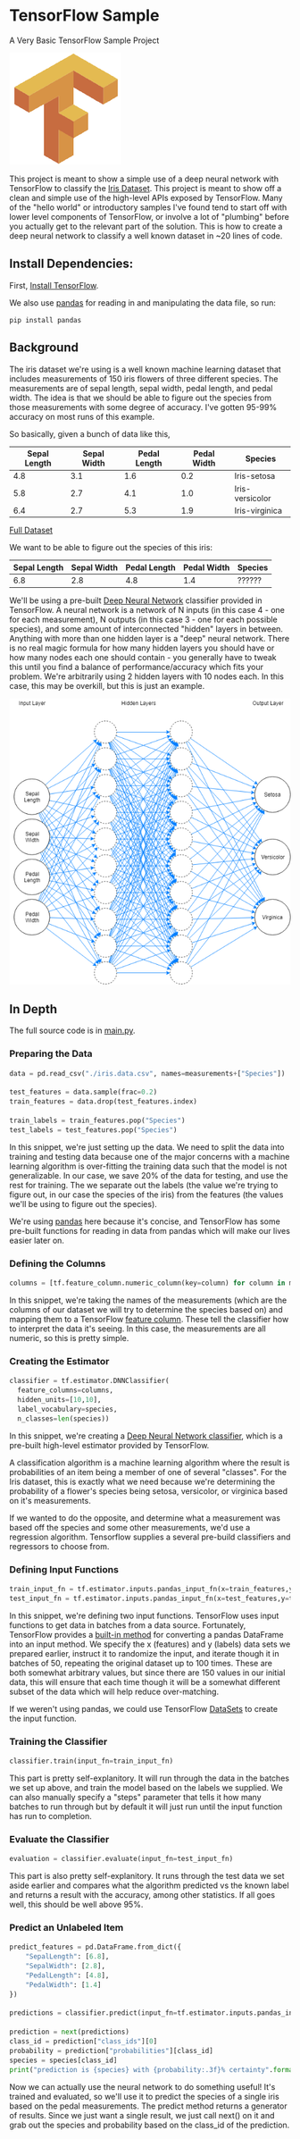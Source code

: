 # TensorFlow Sample
A Very Basic TensorFlow Sample Project

![TensorFlow](tensorflow.png)

This project is meant to show a simple use of a deep neural network with TensorFlow to classify the [Iris Dataset](http://archive.ics.uci.edu/ml/datasets/Iris). This project is meant to show off a clean and simple use of the high-level APIs exposed by TensorFlow. Many of the "hello world" or introductory samples I've found tend to start off with lower level components of TensorFlow, or involve a lot of "plumbing" before you actually get to the relevant part of the solution. This is how to create a deep neural network to classify a well known dataset in ~20 lines of code.


## Install Dependencies:

First, [Install TensorFlow](https://www.tensorflow.org/install/).

We also use [pandas](https://pandas.pydata.org/) for reading in and manipulating the data file, so run:

```
pip install pandas
```

## Background

The iris dataset we're using is a well known machine learning dataset that includes measurements of 150 iris flowers of three different species. The measurements are of sepal length, sepal width, pedal length, and pedal width. The idea is that we should be able to figure out the species from those measurements with some degree of accuracy. I've gotten 95-99% accuracy on most runs of this example.

So basically, given a bunch of data like this,

|Sepal Length|Sepal Width|Pedal Length|Pedal Width|Species        |
|------------|-----------|------------|-----------|---------------|
|4.8         |3.1        |1.6         |0.2        |Iris-setosa    |
|5.8         |2.7        |4.1         |1.0        |Iris-versicolor|
|6.4         |2.7        |5.3         |1.9        |Iris-virginica |

[Full Dataset](https://github.com/edamtoft/TensorFlowSample/blob/master/iris.data.csv)

We want to be able to figure out the species of this iris:

|Sepal Length|Sepal Width|Pedal Length|Pedal Width|Species        |
|------------|-----------|------------|-----------|---------------|
|6.8         |2.8        |4.8         |1.4        |??????         |

We'll be using a pre-built [Deep Neural Network](https://en.wikipedia.org/wiki/Deep_learning#Deep_neural_networks) classifier provided in TensorFlow. A neural network is a network of N inputs (in this case 4 - one for each measurement), N outputs (in this case 3 - one for each possible species), and some amount of interconnected "hidden" layers in between. Anything with more than one hidden layer is a "deep" neural network. There is no real magic formula for how many hidden layers you should have or how many nodes each one should contain - you generally have to tweak this until you find a balance of performance/accuracy which fits your problem. We're arbitrarily using 2 hidden layers with 10 nodes each. In this case, this may be overkill, but this is just an example.

![Diagram of Neural Network](neural_network.png)

## In Depth

The full source code is in [main.py](https://github.com/edamtoft/TensorFlowSample/blob/master/main.py).

### Preparing the Data

```python
data = pd.read_csv("./iris.data.csv", names=measurements+["Species"])

test_features = data.sample(frac=0.2)
train_features = data.drop(test_features.index)

train_labels = train_features.pop("Species")
test_labels = test_features.pop("Species")
```

In this snippet, we're just setting up the data. We need to split the data into training and testing data because one of the major concerns with a machine learning algorithm is over-fitting the training data such that the model is not generalizable. In our case, we save 20% of the data for testing, and use the rest for training. The we separate out the labels (the value we're trying to figure out, in our case the species of the iris) from the features (the values we'll be using to figure out the species).

We're using [pandas](https://pandas.pydata.org/) here because it's concise, and TensorFlow has some pre-built functions for reading in data from pandas which will make our lives easier later on.


### Defining the Columns

```python
columns = [tf.feature_column.numeric_column(key=column) for column in measurements]
```

In this snippet, we're taking the names of the measurements (which are the columns of our dataset we will try to determine the species based on) and mapping them to a TensorFlow [feature column](https://www.tensorflow.org/versions/master/get_started/feature_columns). These tell the classifier how to interpret the data it's seeing. In this case, the measurements are all numeric, so this is pretty simple.

### Creating the Estimator

```python
classifier = tf.estimator.DNNClassifier(
  feature_columns=columns,
  hidden_units=[10,10],
  label_vocabulary=species,
  n_classes=len(species))
```

In this snippet, we're creating a [Deep Neural Network classifier](https://www.tensorflow.org/api_docs/python/tf/estimator/DNNClassifier), which is a pre-built high-level estimator provided by TensorFlow.

A classification algorithm is a machine learning algorithm where the result is probabilities of an item being a member of one of several "classes". For the Iris dataset, this is exactly what we need because we're determining the probability of a flower's species being setosa, versicolor, or virginica based on it's measurements.

If we wanted to do the opposite, and determine what a measurement was based off the species and some other measurements, we'd use a regression algorithm. Tensorflow supplies a several pre-build classifiers and regressors to choose from.

### Defining Input Functions

```python
train_input_fn = tf.estimator.inputs.pandas_input_fn(x=train_features,y=train_labels,shuffle=True,batch_size=50,num_epochs=100)
test_input_fn = tf.estimator.inputs.pandas_input_fn(x=test_features,y=test_labels,shuffle=True,batch_size=50,num_epochs=100)
```

In this snippet, we're defining two input functions. TensorFlow uses input functions to get data in batches from a data source. Fortunately, TensorFlow provides a [built-in method](https://www.tensorflow.org/api_docs/python/tf/estimator/inputs/pandas_input_fn) for converting a pandas DataFrame into an input method. We specify the x (features) and y (labels) data sets we prepared earlier, instruct it to randomize the input, and iterate though it in batches of 50, repeating the original dataset up to 100 times. These are both somewhat arbitrary values, but since there are 150 values in our initial data, this will ensure that each time though it will be a somewhat different subset of the data which will help reduce over-matching.

If we weren't using pandas, we could use TensorFlow [DataSets](https://www.tensorflow.org/get_started/datasets_quickstart#basic_input) to create the input function.

### Training the Classifier

```python
classifier.train(input_fn=train_input_fn)
```

This part is pretty self-explanitory. It will run through the data in the batches we set up above, and train the model based on the labels we supplied. We can also manually specify a "steps" parameter that tells it how many batches to run through but by default it will just run until the input function has run to completion.

### Evaluate the Classifier

 ```python
 evaluation = classifier.evaluate(input_fn=test_input_fn)
 ```

 This part is also pretty self-explanitory. It runs through the test data we set aside earlier and compares what the algorithm predicted vs the known label and returns a result with the accuracy, among other statistics. If all goes well, this should be well above 95%.

 ### Predict an Unlabeled Item

```python
predict_features = pd.DataFrame.from_dict({
    "SepalLength": [6.8],
    "SepalWidth": [2.8],
    "PedalLength": [4.8],
    "PedalWidth": [1.4]
})

predictions = classifier.predict(input_fn=tf.estimator.inputs.pandas_input_fn(x=predict_features,shuffle=False))

prediction = next(predictions)
class_id = prediction["class_ids"][0]
probability = prediction["probabilities"][class_id]
species = species[class_id]
print("prediction is {species} with {probability:.3f}% certainty".format(species=species, probability=probability*100))
```

Now we can actually use the neural network to do something useful! It's trained and evaluated, so we'll use it to predict the species of a single iris based on the pedal measurements. The predict method returns a generator of results. Since we just want a single result, we just call next() on it and grab out the species and probability based on the class_id of the prediction.